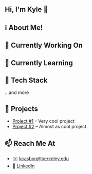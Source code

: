 ## Hi, I'm Kyle 👋

<!--
**kcasbon/kcasbon** is a ✨ _special_ ✨ repository because its `README.md` (this file) appears on your GitHub profile.

Here are some ideas to get you started:

- 🔭 I’m currently working on ...
- 🌱 I’m currently learning ...
- 👯 I’m looking to collaborate on ...
- 🤔 I’m looking for help with ...
- 💬 Ask me about ...
- 📫 How to reach me: ...
- 😄 Pronouns: ...
- ⚡ Fun fact: ...
-->

## ℹ️ About Me!

## 🔭 Currently Working On

## 🌱 Currently Learning

## 🧰 Tech Stack
...and more

## 🚀 Projects
- [Project #1](https://github.com/kcasbon) – Very cool project
- [Project #2](https://github.com/kcasbon) – Almost as cool project

## 📫 Reach Me At
- ✉️ [kcasbon@berkeley.edu](mailto:kcasbon@berkeley.edu)
- 💼 [LinkedIn](linkedin.com/in/kyle-casbon-026a70230)
<!-- - 🌐 [Portfolio](https://alexdev.dev)
-->
